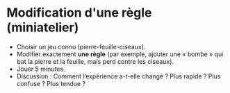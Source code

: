 # Modification d'une règle (miniatelier)

- Choisir un jeu connu (pierre-feuille-ciseaux).  
- Modifier exactement **une règle** (par exemple, ajouter une « bombe » qui bat la pierre et la feuille, mais perd contre les ciseaux).  
- Jouer 5 minutes.  
- Discussion : Comment l’expérience a-t-elle changé ? Plus rapide ? Plus confuse ? Plus tendue ?
